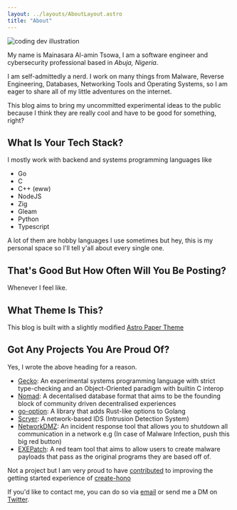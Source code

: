 ```yaml
---
layout: ../layouts/AboutLayout.astro
title: "About"
---
```


<div>
  <img src="/assets/me.jpg" class="sm:w-1/2 mx-auto" alt="coding dev illustration">
</div>

My name is Mainasara Al-amin Tsowa, I am a software engineer and cybersecurity professional based in *Abuja, Nigeria*.

I am self-admittedly a nerd. I work on many things from Malware, Reverse Engineering, Databases, Networking Tools and Operating Systems, so I am eager to share all of my little adventures on the internet.

This blog aims to bring my uncommitted experimental ideas to the public because I think they are really cool and have to be good for something, right?

## What Is Your Tech Stack?

I mostly work with backend and systems programming languages like

- Go
- C
- C++ (eww)
- NodeJS
- Zig
- Gleam
- Python
- Typescript

A lot of them are hobby languages I use sometimes but hey, this is my personal space so I'll tell y'all about every single one.

## That's Good But How Often Will You Be Posting?

Whenever I feel like.

## What Theme Is This?

This blog is built with a slightly modified [Astro Paper Theme](https://github.com/satnaing/astro-paper)

## Got Any Projects You Are Proud Of?

Yes, I wrote the above heading for a reason.

- [Gecko](https://github.com/neutrino2211/gecko): An experimental systems programming language with strict type-checking and an Object-Oriented paradigm with builtin C interop
- [Nomad](https://github.com/Nomad-Network/nomad): A decentalised database format that aims to be the founding block of community driven decentralised experiences
- [go-option](https://github.com/neutrino2211/go-option): A library that adds Rust-like options to Golang
- [Scryer](https://github.com/neutrino2211/scryer): A network-based IDS (Intrusion Detection System)
- [NetworkDMZ](https://github.com/neutrino2211/network-dmz): An incident response tool that allows you to shutdown all communication in a network e.g (In case of Malware Infection, push this big red button)
- [EXEPatch](https://github.com/neutrino2211/exe-patch): A red team tool that aims to allow users to create malware payloads that pass as the original programs they are based off of.

Not a project but I am very proud to have [contributed](https://github.com/honojs/create-hono/issues/18) to improving the getting started experience of [create-hono](https://github.com/honojs/create-hono)


If you'd like to contact me, you can do so via [email](mailto:neutrino2211@gmail.com) or send me a DM on [Twitter](https://twitter.com/neutrino2211).
